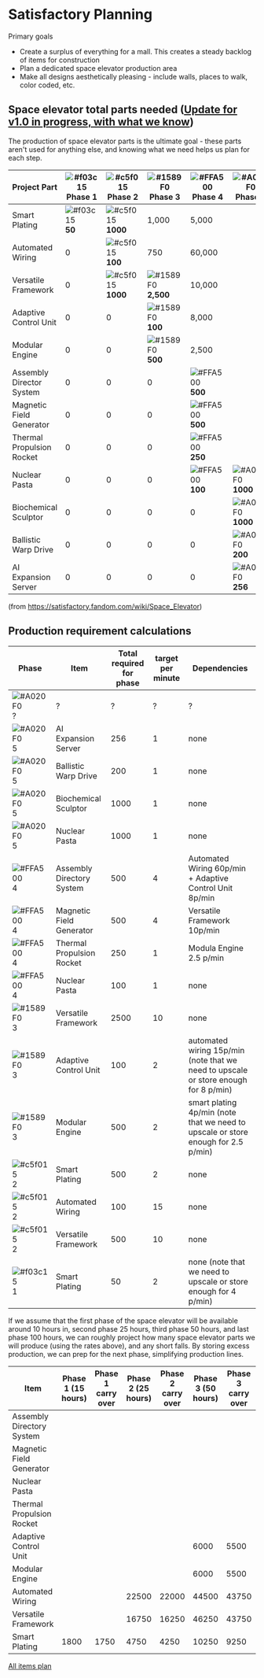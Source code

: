 # Satisfactory Planning

Primary goals 
- Create a surplus of everything for a mall. This creates a steady backlog of items for construction 
- Plan a dedicated space elevator production area
- Make all designs aesthetically pleasing - include walls, places to walk, color coded, etc.

## Space elevator total parts needed ([Update for v1.0 in progress, with what we know](https://satisfactory.wiki.gg/wiki/Future_content#1.0))
The production of space elevator parts is the ultimate goal - these parts aren't used for anything else, and knowing what we need helps us plan for each step.

| Project Part | ![#f03c15](https://placehold.co/15x15/f03c15/f03c15.png) Phase 1 | ![#c5f015](https://placehold.co/15x15/c5f015/c5f015.png) Phase 2 | ![#1589F0](https://placehold.co/15x15/1589F0/1589F0.png) Phase 3 | ![#FFA500](https://placehold.co/15x15/FFA500/FFA500.png) Phase 4 | ![#A020F0](https://placehold.co/15x15/A020F0/A020F0.png) Phase 5 | Total |
| ------------ | ------- | ------- | ------- | ------- | ------- | ----- |
| Smart Plating | ![#f03c15](https://placehold.co/15x15/f03c15/f03c15.png) **50** | ![#c5f015](https://placehold.co/15x15/c5f015/c5f015.png) **1000** | 1,000 | 5,000 | | 6,550 |
| Automated Wiring | 0 | ![#c5f015](https://placehold.co/15x15/c5f015/c5f015.png) **100** | 750 | 60,000 | | 60,850 | 
| Versatile Framework | 0 | ![#c5f015](https://placehold.co/15x15/c5f015/c5f015.png) **1000** | ![#1589F0](https://placehold.co/15x15/1589F0/1589F0.png) **2,500** | 10,000 | | 13,000 | 
| Adaptive Control Unit | 0 | 0 | ![#1589F0](https://placehold.co/15x15/1589F0/1589F0.png) **100** | 8,000 | | 8,100 | 
| Modular Engine | 0 | 0 | ![#1589F0](https://placehold.co/15x15/1589F0/1589F0.png) **500** | 2,500 | | 3,000 | 
| Assembly Director System | 0 | 0 | 0 | ![#FFA500](https://placehold.co/15x15/FFA500/FFA500.png) **500** | | 500 | 
| Magnetic Field Generator | 0 | 0 | 0 | ![#FFA500](https://placehold.co/15x15/FFA500/FFA500.png) **500**  || 500 | 
| Thermal Propulsion Rocket | 0 | 0 | 0 | ![#FFA500](https://placehold.co/15x15/FFA500/FFA500.png) **250** | | 250 | 
| Nuclear Pasta | 0 | 0 | 0 | ![#FFA500](https://placehold.co/15x15/FFA500/FFA500.png) **100** | ![#A020F0](https://placehold.co/15x15/A020F0/A020F0.png) **1000** | 1100 | 
| Biochemical Sculptor | 0 | 0 | 0 | 0 | ![#A020F0](https://placehold.co/15x15/A020F0/A020F0.png) **1000** | 1000 |
| Ballistic Warp Drive | 0 | 0 | 0 | 0 | ![#A020F0](https://placehold.co/15x15/A020F0/A020F0.png) **200** | 200 |
| AI Expansion Server | 0 | 0 | 0 | 0 | ![#A020F0](https://placehold.co/15x15/A020F0/A020F0.png) **256** | 256 |

(from https://satisfactory.fandom.com/wiki/Space_Elevator)

## Production requirement calculations
| Phase	| Item	| Total required for phase |	target per minute |	Dependencies |
| ----- | ----- | ----- | ----- | ----- | 
| ![#A020F0](https://placehold.co/15x15/A020F0/A020F0.png) ?	| ?	| ?	| ?	| ? |
| ![#A020F0](https://placehold.co/15x15/FFA500/FFA500.png) 5	| AI Expansion Server	| 256	| 1	| none |
| ![#A020F0](https://placehold.co/15x15/FFA500/FFA500.png) 5	| Ballistic Warp Drive	| 200	| 1	| none |
| ![#A020F0](https://placehold.co/15x15/FFA500/FFA500.png) 5	| Biochemical Sculptor	| 1000	| 1	| none |
| ![#A020F0](https://placehold.co/15x15/FFA500/FFA500.png) 5	| Nuclear Pasta	| 1000	| 1	| none |
| ![#FFA500](https://placehold.co/15x15/FFA500/FFA500.png) 4	| Assembly Directory System	| 500	| 4	| Automated Wiring 60p/min + Adaptive Control Unit 8p/min |
| ![#FFA500](https://placehold.co/15x15/FFA500/FFA500.png) 4	| Magnetic Field Generator	| 500	| 4	| Versatile Framework 10p/min |
| ![#FFA500](https://placehold.co/15x15/FFA500/FFA500.png) 4	| Thermal Propulsion Rocket	| 250	| 1	| Modula Engine 2.5 p/min |
| ![#FFA500](https://placehold.co/15x15/FFA500/FFA500.png) 4	| Nuclear Pasta	| 100	| 1	| none |
| ![#1589F0](https://placehold.co/15x15/1589F0/1589F0.png) 3	| Versatile Framework	| 2500	| 10	| none | 
| ![#1589F0](https://placehold.co/15x15/1589F0/1589F0.png) 3	| Adaptive Control Unit	| 100	| 2	| automated wiring 15p/min (note that we need to upscale or store enough for 8 p/min) |
| ![#1589F0](https://placehold.co/15x15/1589F0/1589F0.png) 3	| Modular Engine	| 500	| 2	| smart plating 4p/min (note that we need to upscale or store enough for 2.5 p/min) |
| ![#c5f015](https://placehold.co/15x15/c5f015/c5f015.png) 2	| Smart Plating	| 500	| 2	| none |
| ![#c5f015](https://placehold.co/15x15/c5f015/c5f015.png) 2	| Automated Wiring	| 100	| 15 | none	| 
| ![#c5f015](https://placehold.co/15x15/c5f015/c5f015.png) 2	| Versatile Framework	| 500	| 10 | none | 
| ![#f03c15](https://placehold.co/15x15/f03c15/f03c15.png) 1	| Smart Plating	| 50	| 2	| none (note that we need to upscale or store enough for 4 p/min) |

If we assume that the first phase of the space elevator will be available around 10 hours in, second phase 25 hours, third phase 50 hours, and last phase 100 hours, we can roughly project how many space elevator parts we will produce (using the rates above), and any short falls. By storing excess production, we can prep for the next phase, simplifying production lines.

| Item | Phase 1 (15 hours) | Phase 1 carry over | Phase 2 (25 hours) | Phase 2 carry over | Phase 3 (50 hours)| Phase 3 carry over | Phase 4 (20 hours) | Phase 4 carry over | 
| ----- | ----- | ----- | ----- | ----- | ----- | ----- | ----- |  ----- | 
| Assembly Directory System | | | | | | | 4800 | 800 | 
| Magnetic Field Generator | | | | | | | 4800 | 800 | 
| Nuclear Pasta | | | | | | | 1200 | 200 | 
| Thermal Propulsion Rocket | | | | | | | 1200 | 200 | 			
| Adaptive Control Unit ||  | | | 6000 | 5500 | 7900 | -100 |
| Modular Engine | | ||  | 6000 | 5500 | 7900 | 5400 |							
| Automated Wiring | | | 22500 |	22000 |	44500 |	43750 |	61750 |	1750 | 
| Versatile Framework |	 |	 |	16750 |	16250 |	46250 |	43750 |	55750 |	45750 | 
| Smart Plating | 1800 | 1750 | 4750 | 4250 | 10250 | 9250 | 11650 | 6650 |

[All items plan](https://satisfactory-calculator.com/en/planners/production/index/json/%7B%22Desc_SpaceElevatorPart_7_C%22%3A%224%22%2C%22Desc_SpaceElevatorPart_6_C%22%3A%224%22%2C%22Desc_SpaceElevatorPart_8_C%22%3A%221%22%2C%22Desc_SpaceElevatorPart_9_C%22%3A%221%22%7D)
